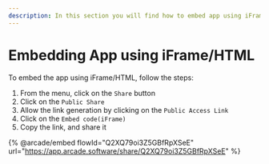 ```yaml
---
description: In this section you will find how to embed app using iFrame/HTML.
---
```


# Embedding App using iFrame/HTML

To embed the app using iFrame/HTML, follow the steps:

1. From the menu, click on the `Share` button
2. Click on the `Public Share`
3. Allow the link generation by clicking on the `Public Access Link`
4. Click on the `Embed code(iFrame)`
5. Copy the link, and share it

{% @arcade/embed flowId="Q2XQ79oi3Z5GBfRpXSeE" url="https://app.arcade.software/share/Q2XQ79oi3Z5GBfRpXSeE" %}
